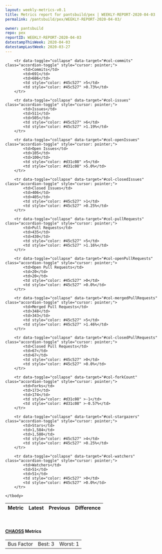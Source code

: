 ```yaml
---
layout: weekly-metrics-v0.1
title: Metrics report for pantsbuild/pex | WEEKLY-REPORT-2020-04-03
permalink: /pantsbuild/pex/WEEKLY-REPORT-2020-04-03/

owner: pantsbuild
repo: pex
reportID: WEEKLY-REPORT-2020-04-03
datestampThisWeek: 2020-04-03
datestampLastWeek: 2020-03-27
---
```




<table class="table table-condensed" style="border-collapse:collapse;">
    <thead>
    <tr>
        <th>Metric</th>
        <th>Latest</th>
        <th>Previous</th>
        <th colspan="2" style="text-align: center;">Difference</th>
    </tr>
    </thead>
    <tbody>

        <tr data-toggle="collapse" data-target="#col-commits" class="accordion-toggle" style="cursor: pointer;">
            <td>Commits</td>
            <td>691</td>
            <td>686</td>
            <td style="color: #45c527" >5</td>
            <td style="color: #45c527" >0.73%</td>
        </tr>
        
        <tr data-toggle="collapse" data-target="#col-issues" class="accordion-toggle" style="cursor: pointer;">
            <td>Issues</td>
            <td>511</td>
            <td>505</td>
            <td style="color: #45c527" >6</td>
            <td style="color: #45c527" >1.19%</td>
        </tr>
        
        <tr data-toggle="collapse" data-target="#col-openIssues" class="accordion-toggle" style="cursor: pointer;">
            <td>Open Issues</td>
            <td>105</td>
            <td>100</td>
            <td style="color: #d31c08" >5</td>
            <td style="color: #d31c08" >5.0%</td>
        </tr>
        
        <tr data-toggle="collapse" data-target="#col-closedIssues" class="accordion-toggle" style="cursor: pointer;">
            <td>Closed Issues</td>
            <td>406</td>
            <td>405</td>
            <td style="color: #45c527" >1</td>
            <td style="color: #45c527" >0.25%</td>
        </tr>
        
        <tr data-toggle="collapse" data-target="#col-pullRequests" class="accordion-toggle" style="cursor: pointer;">
            <td>Pull Requests</td>
            <td>435</td>
            <td>430</td>
            <td style="color: #45c527" >5</td>
            <td style="color: #45c527" >1.16%</td>
        </tr>
        
        <tr data-toggle="collapse" data-target="#col-openPullRequests" class="accordion-toggle" style="cursor: pointer;">
            <td>Open Pull Requests</td>
            <td>20</td>
            <td>20</td>
            <td style="color: #45c527" >0</td>
            <td style="color: #45c527" >0.0%</td>
        </tr>
        
        <tr data-toggle="collapse" data-target="#col-mergedPullRequests" class="accordion-toggle" style="cursor: pointer;">
            <td>Merged Pull Requests</td>
            <td>348</td>
            <td>343</td>
            <td style="color: #45c527" >5</td>
            <td style="color: #45c527" >1.46%</td>
        </tr>
        
        <tr data-toggle="collapse" data-target="#col-closedPullRequests" class="accordion-toggle" style="cursor: pointer;">
            <td>Closed Pull Requests</td>
            <td>67</td>
            <td>67</td>
            <td style="color: #45c527" >0</td>
            <td style="color: #45c527" >0.0%</td>
        </tr>
        
        <tr data-toggle="collapse" data-target="#col-forkCount" class="accordion-toggle" style="cursor: pointer;">
            <td>Forks</td>
            <td>173</td>
            <td>174</td>
            <td style="color: #d31c08" >-1</td>
            <td style="color: #d31c08" >-0.57%</td>
        </tr>
        
        <tr data-toggle="collapse" data-target="#col-stargazers" class="accordion-toggle" style="cursor: pointer;">
            <td>Stars</td>
            <td>1,584</td>
            <td>1,580</td>
            <td style="color: #45c527" >4</td>
            <td style="color: #45c527" >0.25%</td>
        </tr>
        
        <tr data-toggle="collapse" data-target="#col-watchers" class="accordion-toggle" style="cursor: pointer;">
            <td>Watchers</td>
            <td>51</td>
            <td>51</td>
            <td style="color: #45c527" >0</td>
            <td style="color: #45c527" >0.0%</td>
        </tr>
        
    </tbody>
</table>
<br>
<h4><a target="_blank" href="https://chaoss.community/">CHAOSS</a> Metrics</h4>

<table class="table table-condensed" style="border-collapse:collapse;">
    <tbody>
        <td>Bus Factor</td>
        <td>Best: 3</td>
        <td>Worst: 1</td>
    </tbody>
</table>
